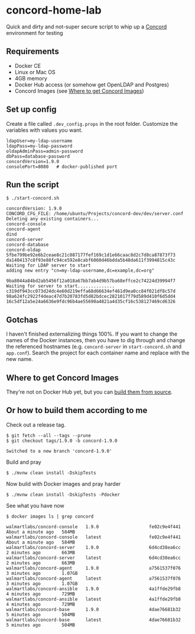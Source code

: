 # concord-home-lab
Quick and dirty and not-super secure script to whip up a [Concord](https://concord.walmartlabs.com) environment for testing

## Requirements
* Docker CE
* Linux or Mac OS
* 4GB memory
* Docker Hub access (or somehow get OpenLDAP and Postgres)
* Concord Images (see [Where to get Concord Images](#where-to-get-concord-images))

## Set up config
Create a file called `.dev_config.props` in the root folder. Customize the variables with values you want. 

```properties
ldapUser=my-ldap-username
ldapPass=my-ldap-password
oldapAdminPass=admin-password
dbPass=database-password
concordVersion=1.9.0
consolePort=8080   # docker-published port
```

## Run the script
```
$ ./start-concord.sh
```
```
concordVersion: 1.9.0
CONCORD_CFG_FILE: /home/ubuntu/Projects/concord-dev/dev/server.conf
Deleting any existing containers...
concord-console
concord-agent
dind
concord-server
concord-database
concord-oldap
5fbe799be92e6b2ceae8c21c087177fef169c1d1e66caac8d2c7d8ca87873f73
da1404137c8f93e88fc94ce592e8cabf6060d46bdda5b48da611f3994815c43c
Waiting for LDAP server to start
adding new entry "cn=my-ldap-username,dc=example,dc=org"

9ba8044a84bd2ab5456f12a018a67bb7ab4d9b57ba68effce2c74224d39994f7
Waiting for server to start..............
c319df943cc073d24dc4e60d219effa68d66634ef461d9ea0cc84f021df8c57d
98a624fc2922f4deac47d7b20783fd5d82bdcec2821017f79d589d410f6d5dd4
16c5df12a5e24a6636e9fdc96b4ae55690a4821a4d35cf16c538127469cd6326
```

## Gotchas
I haven't finished externalizing things 100%. If you want to change the names of the Docker instances, then you have to dig through and change the referenced hostnames (e.g. `concord-server` in `start-concord.sh` and `app.conf`). Search the project for each container name and replace with the new name.

## Where to get Concord Images
They're not on Docker Hub yet, but you can [build them from source](https://github.com/walmartlabs/concord#building).

## Or how to build them according to me
Check out a release tag.
```
$ git fetch --all --tags --prune
$ git checkout tags/1.9.0 -b concord-1.9.0
```
```
Switched to a new branch 'concord-1.9.0'
```
Build and pray
```
$ ./mvnw clean install -DskipTests
```
Now build with Docker images and pray harder
```
$ ./mvnw clean install -DskipTests -Pdocker
```
See what you have now
```
$ docker images ls | grep concord
```
```
walmartlabs/concord-console   1.9.0                   fe02c9e4f441        About a minute ago   584MB
walmartlabs/concord-console   latest                  fe02c9e4f441        About a minute ago   584MB
walmartlabs/concord-server    1.9.0                   6d4cd38ea6cc        2 minutes ago        663MB
walmartlabs/concord-server    latest                  6d4cd38ea6cc        2 minutes ago        663MB
walmartlabs/concord-agent     1.9.0                   a7561537f076        3 minutes ago        1.07GB
walmartlabs/concord-agent     latest                  a7561537f076        3 minutes ago        1.07GB
walmartlabs/concord-ansible   1.9.0                   4a1ffde29fb8        4 minutes ago        729MB
walmartlabs/concord-ansible   latest                  4a1ffde29fb8        4 minutes ago        729MB
walmartlabs/concord-base      1.9.0                   4dae76681b32        5 minutes ago        504MB
walmartlabs/concord-base      latest                  4dae76681b32        5 minutes ago        504MB
```
